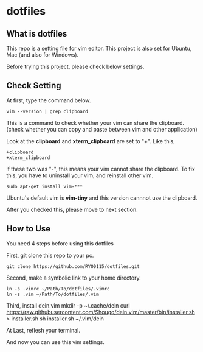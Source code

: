 # dotfiles
## What is dotfiles
This repo is a setting file for vim editor.
This project is also set for Ubuntu, Mac (and also for Windows).

Before trying this project, please check below settings.

## Check Setting
At first, type the command below.

	vim --version | grep clipboard

This is a command to check whether your vim can share the clipboard.
(check whether you can copy and paste between vim and other application)

Look at the **clipboard** and **xterm_clipboard** are set to "+".
Like this, 

	+clipboard
	+xterm_clipboard

if these two was "-", this means your vim cannot share the clipboard.
To fix this, you have to uninstall your vim, and reinstall other vim.

	sudo apt-get install vim-***

Ubuntu's default vim is **vim-tiny** and this version cannnot use the clipboard.

After you checked this, please move to next section.

## How to Use
You need 4 steps before using this dotfiles

First, git clone this repo to your pc.

	git clone https://github.com/RYO0115/dotfiles.git

Second, make a symbolic link to your home directory.

	ln -s .vimrc ~/Path/To/dotfiles/.vimrc
	ln -s .vim ~/Path/To/dotfiles/.vim

Third, install dein.vim
	mkdir -p ~/.cache/dein
	curl https://raw.githubusercontent.com/Shougo/dein.vim/master/bin/installer.sh > installer.sh
	sh installer.sh ~/.vim/dein

At Last, reflesh your terminal.


And now you can use this vim settings.
